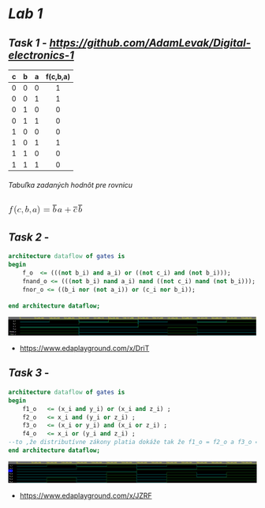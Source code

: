 # *Lab 1*
## *Task 1* -  *https://github.com/AdamLevak/Digital-electronics-1*



| **c** | **b** |**a** | **f(c,b,a)** |
| :-: | :-: | :-: | :-: |
| 0 | 0 | 0 | 1 |
| 0 | 0 | 1 | 1 |
| 0 | 1 | 0 | 0 |
| 0 | 1 | 1 | 0 |
| 1 | 0 | 0 | 0 |
| 1 | 0 | 1 | 1 |
| 1 | 1 | 0 | 0 |
| 1 | 1 | 1 | 0 |

###### *Tabuľka zadaných hodnôt pre rovnicu* 
![Rovnica](Images/rovnica.png)
## *Task 2* -
```vhdl
architecture dataflow of gates is
begin
    f_o  <= (((not b_i) and a_i) or ((not c_i) and (not b_i)));       
    fnand_o <= (((not b_i) nand a_i) nand ((not c_i) nand (not b_i)));  
    fnor_o <= ((b_i nor (not a_i)) or (c_i nor b_i)); 

end architecture dataflow;
```

![Simulation DeMorgan](Images/deMorgan.png)

-  https://www.edaplayground.com/x/DriT

## *Task 3* -
```vhdl
architecture dataflow of gates is
begin
    f1_o   <= (x_i and y_i) or (x_i and z_i) ;    
    f2_o   <= x_i and (y_i or z_i) ;  
    f3_o   <= (x_i or y_i) and (x_i or z_i) ; 
    f4_o   <= x_i or (y_i and z_i) ;
--to ,že distributívne zákony platia dokáže tak že f1_o = f2_o a f3_o = f4_o. 
end architecture dataflow;
```

![Simulation DeMorgan](Images/distrib.png)

-  https://www.edaplayground.com/x/JZRF
